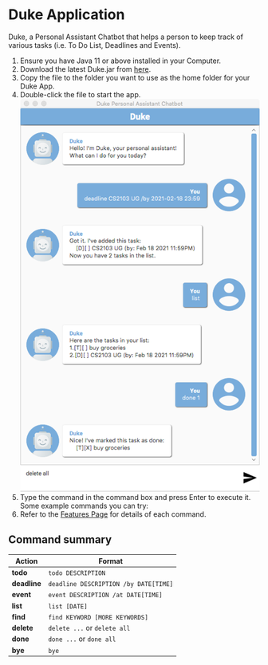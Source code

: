 # Duke Application
Duke, a Personal Assistant Chatbot that helps a person to keep track of various tasks (i.e. To Do List, Deadlines and Events).
1. Ensure you have Java 11 or above installed in your Computer.
1. Download the latest Duke.jar from [here](https://github.com/glatiuden/ip/releases).
1. Copy the file to the folder you want to use as the home folder for your Duke App.
1. Double-click the file to start the app.<br>
![Duke GUI](docs/Ui.png)
1. Type the command in the command box and press Enter to execute it.
Some example commands you can try:
1. Refer to the [Features Page](https://github.com/glatiuden/ip/tree/master/docs#features) for details of each command.

## Command summary

Action | Format
--------|------------------
**todo** | `todo DESCRIPTION`
**deadline** | `deadline DESCRIPTION /by DATE[TIME]`
**event** | `event DESCRIPTION /at DATE[TIME]`
**list** | `list [DATE]`
**find** | `find KEYWORD [MORE KEYWORDS]`
**delete** | `delete ...` or `delete all`
**done** | `done ...` or `done all`
**bye** | `bye`

